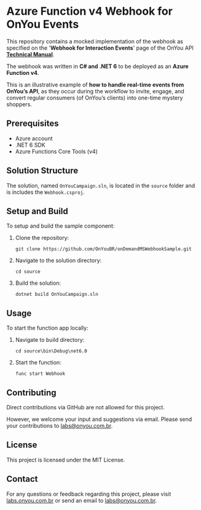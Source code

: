 # Azure Function v4 Webhook for OnYou Events

This repository contains a mocked implementation of the webhook as specified on the '**Webhook for Interaction Events**' page of the OnYou API [**Technical Manual**](https://insights.onyou.com.br/api-manual).

The webhook was written in **C# and .NET 6** to be deployed as an **Azure Function v4**.

This is an illustrative example of **how to handle real-time events from OnYou’s API**, as they occur during the workflow to invite, engage, and convert regular consumers (of OnYou’s clients) into one-time mystery shoppers.

## Prerequisites

- Azure account
- .NET 6 SDK
- Azure Functions Core Tools (v4)

## Solution Structure

The solution, named `OnYouCampaign.sln`, is located in the `source` folder and is includes the `Webhook.csproj`.

## Setup and Build
To setup and build the sample component:

1. Clone the repository:

   ```shell
   git clone https://github.com/OnYouBR/onDemandMSWebhookSample.git
   ```

2. Navigate to the solution directory:

   ```shell
   cd source
   ```

3. Build the solution:

   ```shell
   dotnet build OnYouCampaign.sln
   ```

## Usage

To start the function app locally:

1. Navigate to build directory:

   ```shell
   cd source\bin\Debug\net6.0
   ```

2. Start the function:

   ```shell
   func start Webhook
   ```

## Contributing

Direct contributions via GitHub are not allowed for this project.

However, we welcome your input and suggestions via email. Please send your contributions to <labs@onyou.com.br>.

## License

This project is licensed under the MIT License.

## Contact

For any questions or feedback regarding this project, please visit [labs.onyou.com.br](https://labs.onyou.com.br) or send an email to <labs@onyou.com.br>.
